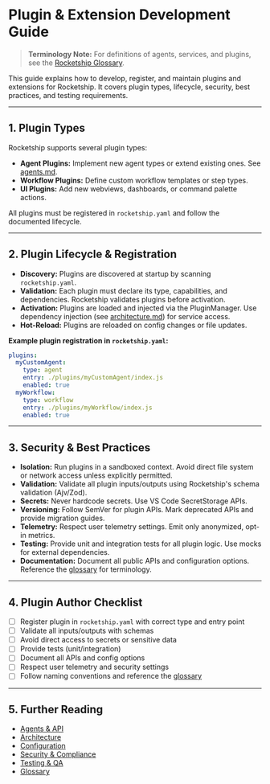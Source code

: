 # Plugin & Extension Development Guide

> **Terminology Note:** For definitions of agents, services, and plugins, see the [Rocketship Glossary](glossary.md).

This guide explains how to develop, register, and maintain plugins and extensions for Rocketship. It covers plugin types, lifecycle, security, best practices, and testing requirements.

---

## 1. Plugin Types

Rocketship supports several plugin types:

- **Agent Plugins:** Implement new agent types or extend existing ones. See [agents.md](agents.md).
- **Workflow Plugins:** Define custom workflow templates or step types.
- **UI Plugins:** Add new webviews, dashboards, or command palette actions.

All plugins must be registered in `rocketship.yaml` and follow the documented lifecycle.

---

## 2. Plugin Lifecycle & Registration

- **Discovery:** Plugins are discovered at startup by scanning `rocketship.yaml`.
- **Validation:** Each plugin must declare its type, capabilities, and dependencies. Rocketship validates plugins before activation.
- **Activation:** Plugins are loaded and injected via the PluginManager. Use dependency injection (see [architecture.md](architecture.md)) for service access.
- **Hot-Reload:** Plugins are reloaded on config changes or file updates.

**Example plugin registration in `rocketship.yaml`:**
```yaml
plugins:
  myCustomAgent:
    type: agent
    entry: ./plugins/myCustomAgent/index.js
    enabled: true
  myWorkflow:
    type: workflow
    entry: ./plugins/myWorkflow/index.js
    enabled: true
```

---

## 3. Security & Best Practices

- **Isolation:** Run plugins in a sandboxed context. Avoid direct file system or network access unless explicitly permitted.
- **Validation:** Validate all plugin inputs/outputs using Rocketship's schema validation (Ajv/Zod).
- **Secrets:** Never hardcode secrets. Use VS Code SecretStorage APIs.
- **Versioning:** Follow SemVer for plugin APIs. Mark deprecated APIs and provide migration guides.
- **Telemetry:** Respect user telemetry settings. Emit only anonymized, opt-in metrics.
- **Testing:** Provide unit and integration tests for all plugin logic. Use mocks for external dependencies.
- **Documentation:** Document all public APIs and configuration options. Reference the [glossary](glossary.md) for terminology.

---

## 4. Plugin Author Checklist

- [ ] Register plugin in `rocketship.yaml` with correct type and entry point
- [ ] Validate all inputs/outputs with schemas
- [ ] Avoid direct access to secrets or sensitive data
- [ ] Provide tests (unit/integration)
- [ ] Document all APIs and config options
- [ ] Respect user telemetry and security settings
- [ ] Follow naming conventions and reference the [glossary](glossary.md)

---

## 5. Further Reading

- [Agents & API](agents.md)
- [Architecture](architecture.md)
- [Configuration](configuration.md)
- [Security & Compliance](security.md)
- [Testing & QA](testing.md)
- [Glossary](glossary.md)